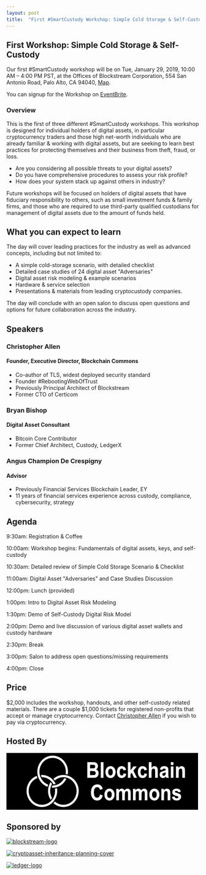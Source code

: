 ```yaml
---
layout: post
title:  "First #SmartCustody Workshop: Simple Cold Storage & Self-Custody"
---
```

## First Workshop: Simple Cold Storage & Self-Custody

Our first #SmartCustody workshop will be on Tue, January 29, 2019, 10:00 AM – 4:00 PM PST, at the Offices of Blockstream Corporation, 554 San Antonio Road, Palo Alto, CA 94040, [Map](https://www.eventbrite.com/e/smartcustody-simple-cold-storage-self-custody-workshop-tickets-54426618481#map-target).

You can signup for the Workshop on [EventBrite](https://www.eventbrite.com/e/smartcustody-simple-cold-storage-self-custody-workshop-tickets-54426618481).

### Overview

This is the first of three different #SmartCustody workshops. This workshop is designed for individual holders of digital assets, in particular cryptocurrency traders and those high net-worth individuals who are already familiar & working with digital assets, but are seeking to learn best practices for protecting themselves and their business from theft, fraud, or loss.

- Are you considering all possible threats to your digital assets?
- Do you have comprehensive procedures to assess your risk profile?
- How does your system stack up against others in industry?

Future workshops will be focused on holders of digital assets that have fiduciary responsibility to others, such as small investment funds & family firms, and those who are required to use third-party qualified custodians for management of digital assets due to the amount of funds held.

## What you can expect to learn

The day will cover leading practices for the industry as well as advanced concepts, including but not limited to:

- A simple cold-storage scenario, with detailed checklist
- Detailed case studies of 24 digital asset "Adversaries"
- Digital asset risk modeling & example scenarios
- Hardware & service selection
- Presentations & materials from leading cryptocustody companies.

The day will conclude with an open salon to discuss open questions and options for future collaboration across the industry.

## Speakers

### Christopher Allen

#### Founder, Executive Director, Blockchain Commons

- Co-author of TLS, widest deployed security standard
- Founder #RebootingWebOfTrust
- Previously Principal Architect of Blockstream
- Former CTO of Certicom

### Bryan Bishop

#### Digital Asset Consultant

- Bitcoin Core Contributor
- Former Chief Architect, Custody, LedgerX

### Angus Champion De Crespigny

#### Advisor

- Previously Financial Services Blockchain Leader, EY
- 11 years of financial services experience across custody, compliance, cybersecurity, strategy

## Agenda

9:30am: Registration & Coffee

10:00am: Workshop begins: Fundamentals of digital assets, keys, and self-custody

10:30am: Detailed review of Simple Cold Storage Scenario & Checklist

11:00am: Digital Asset "Adversaries" and Case Studies Discussion

12:00pm: Lunch (provided)

1:00pm: Intro to Digital Asset Risk Modeling

1:30pm: Demo of Self-Custody Digital Risk Model

2:00pm: Demo and live discussion of various digital asset wallets and custody hardware

2:30pm: Break

3:00pm: Salon to address open questions/missing requirements

4:00pm: Close

## Price

$2,000 includes the workshop, handouts, and other self-custody related materials. There are a couple $1,000 tickets for registered non-profits that accept or manage cryptocurrency. Contact [Christopher Allen](mailto:ChristopherA@LifeWithAlacrity.com) if you wish to pay via cryptocurrency.

## Hosted By

[![blockchain-commons-logo](../assets/img/blog/blockchain-commons-logo.png)](https://www.BlockchainCommons.com)

## Sponsored by

[![blockstream-logo](/Users/christophera/projects/github/BlockchainCommons/SmartCustody/assets/img/blog/blockstream-logo.png)](https:blockstream.com)

[![cryptoasset-inheritance-planning-cover](/Users/christophera/projects/github/BlockchainCommons/SmartCustody/assets/img/blog/cryptoasset-inheritance-planning-cover.png)](https://t.co/hsLxiZdQya)

[![ledger-logo](/Users/christophera/projects/github/BlockchainCommons/SmartCustody/assets/img/blog/ledger-logo.png)](https://www.ledger.com/)

## 
